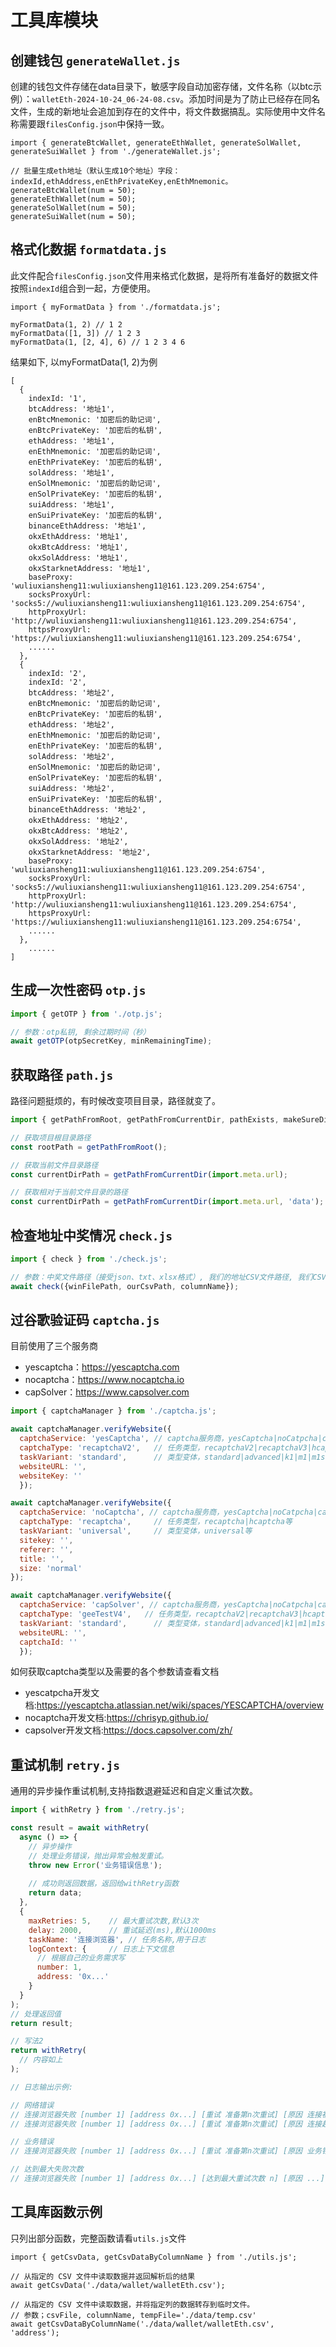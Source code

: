 # 工具库模块

## 创建钱包 `generateWallet.js`

创建的钱包文件存储在data目录下，敏感字段自动加密存储，文件名称（以btc示例）：`walletEth-2024-10-24_06-24-08.csv`。添加时间是为了防止已经存在同名文件，生成的新地址会追加到存在的文件中，将文件数据搞乱。实际使用中文件名称需要跟`filesConfig.json`中保持一致。

```
import { generateBtcWallet, generateEthWallet, generateSolWallet, generateSuiWallet } from './generateWallet.js';

// 批量生成eth地址（默认生成10个地址）字段：indexId,ethAddress,enEthPrivateKey,enEthMnemonic。
generateBtcWallet(num = 50);
generateEthWallet(num = 50);
generateSolWallet(num = 50);
generateSuiWallet(num = 50);
```

## 格式化数据 `formatdata.js`

此文件配合`filesConfig.json`文件用来格式化数据，是将所有准备好的数据文件按照`indexId`组合到一起，方便使用。

```
import { myFormatData } from './formatdata.js';

myFormatData(1, 2) // 1 2
myFormatData([1, 3]) // 1 2 3
myFormatData(1, [2, 4], 6) // 1 2 3 4 6
```

结果如下, 以myFormatData(1, 2)为例
```
[
  {
    indexId: '1',
    btcAddress: '地址1',
    enBtcMnemonic: '加密后的助记词',
    enBtcPrivateKey: '加密后的私钥',
    ethAddress: '地址1',
    enEthMnemonic: '加密后的助记词',
    enEthPrivateKey: '加密后的私钥',
    solAddress: '地址1',
    enSolMnemonic: '加密后的助记词',
    enSolPrivateKey: '加密后的私钥',
    suiAddress: '地址1',
    enSuiPrivateKey: '加密后的私钥',
    binanceEthAddress: '地址1',
    okxEthAddress: '地址1',
    okxBtcAddress: '地址1',
    okxSolAddress: '地址1',
    okxStarknetAddress: '地址1',
    baseProxy: 'wuliuxiansheng11:wuliuxiansheng11@161.123.209.254:6754',
    socksProxyUrl: 'socks5://wuliuxiansheng11:wuliuxiansheng11@161.123.209.254:6754',
    httpProxyUrl: 'http://wuliuxiansheng11:wuliuxiansheng11@161.123.209.254:6754',
    httpsProxyUrl: 'https://wuliuxiansheng11:wuliuxiansheng11@161.123.209.254:6754',
    ......
  },
  {
    indexId: '2',
    indexId: '2',
    btcAddress: '地址2',
    enBtcMnemonic: '加密后的助记词',
    enBtcPrivateKey: '加密后的私钥',
    ethAddress: '地址2',
    enEthMnemonic: '加密后的助记词',
    enEthPrivateKey: '加密后的私钥',
    solAddress: '地址2',
    enSolMnemonic: '加密后的助记词',
    enSolPrivateKey: '加密后的私钥',
    suiAddress: '地址2',
    enSuiPrivateKey: '加密后的私钥',
    binanceEthAddress: '地址2',
    okxEthAddress: '地址2',
    okxBtcAddress: '地址2',
    okxSolAddress: '地址2',
    okxStarknetAddress: '地址2',
    baseProxy: 'wuliuxiansheng11:wuliuxiansheng11@161.123.209.254:6754',
    socksProxyUrl: 'socks5://wuliuxiansheng11:wuliuxiansheng11@161.123.209.254:6754',
    httpProxyUrl: 'http://wuliuxiansheng11:wuliuxiansheng11@161.123.209.254:6754',
    httpsProxyUrl: 'https://wuliuxiansheng11:wuliuxiansheng11@161.123.209.254:6754',
    ......
  },
    ......
]
```

## 生成一次性密码 `otp.js`

```js
import { getOTP } from './otp.js';

// 参数：otp私钥, 剩余过期时间（秒）
await getOTP(otpSecretKey, minRemainingTime);
```

## 获取路径 `path.js`

路径问题挺烦的，有时候改变项目目录，路径就变了。

```js
import { getPathFromRoot, getPathFromCurrentDir, pathExists, makeSureDirExists } from './path.js';

// 获取项目根目录路径
const rootPath = getPathFromRoot();

// 获取当前文件目录路径
const currentDirPath = getPathFromCurrentDir(import.meta.url);

// 获取相对于当前文件目录的路径
const currentDirPath = getPathFromCurrentDir(import.meta.url, 'data');

```

## 检查地址中奖情况 `check.js`

```js
import { check } from './check.js';

// 参数：中奖文件路径（接受json、txt、xlsx格式）, 我们的地址CSV文件路径, 我们CSV文件中的地址列名
await check({winFilePath, ourCsvPath, columnName});
```

## 过谷歌验证码 `captcha.js`

目前使用了三个服务商
- yescaptcha：https://yescaptcha.com
- nocaptcha：https://www.nocaptcha.io
- capSolver：https://www.capsolver.com

```js
import { captchaManager } from './captcha.js';

await captchaManager.verifyWebsite({
  captchaService: 'yesCaptcha', // captcha服务商，yesCaptcha|noCatpcha|capsolver等
  captchaType: 'recaptchaV2',   // 任务类型，recaptchaV2|recaptchaV3|hcaptcha等
  taskVariant: 'standard',      // 类型变体，standard|advanced|k1|m1|m1s7|m1s9等
  websiteURL: '',
  websiteKey: ''
  });

await captchaManager.verifyWebsite({
  captchaService: 'noCaptcha', // captcha服务商，yesCaptcha|noCatpcha|capsolver等
  captchaType: 'recaptcha',     // 任务类型，recaptcha|hcaptcha等
  taskVariant: 'universal',     // 类型变体，universal等
  sitekey: '',
  referer: '',
  title: '',
  size: 'normal'
});

await captchaManager.verifyWebsite({
  captchaService: 'capSolver', // captcha服务商，yesCaptcha|noCatpcha|capsolver等
  captchaType: 'geeTestV4',   // 任务类型，recaptchaV2|recaptchaV3|hcaptcha|geeTestV3|geeTestV4等
  taskVariant: 'standard',      // 类型变体，standard|advanced|k1|m1|m1s7|m1s9等
  websiteURL: '',
  captchaId: ''
  });
```

如何获取captcha类型以及需要的各个参数请查看文档
- yescatpcha开发文档:https://yescaptcha.atlassian.net/wiki/spaces/YESCAPTCHA/overview
- nocaptcha开发文档:https://chrisyp.github.io/
- capsolver开发文档:https://docs.capsolver.com/zh/

## 重试机制 `retry.js`

通用的异步操作重试机制,支持指数退避延迟和自定义重试次数。

```js
import { withRetry } from './retry.js';

const result = await withRetry(
  async () => {
    // 异步操作
    // 处理业务错误，抛出异常会触发重试。
    throw new Error('业务错误信息');
    
    // 成功则返回数据，返回给withRetry函数
    return data;
  },
  {
    maxRetries: 5,    // 最大重试次数,默认3次
    delay: 2000,      // 重试延迟(ms),默认1000ms
    taskName: '连接浏览器', // 任务名称,用于日志
    logContext: {     // 日志上下文信息
      // 根据自己的业务需求写
      number: 1,
      address: '0x...'
    }
  }
);
// 处理返回值
return result;

// 写法2
return withRetry(
  // 内容如上
);

// 日志输出示例:

// 网络错误
// 连接浏览器失败 [number 1] [address 0x...] [重试 准备第n次重试] [原因 连接被拒绝，目标服务未启动或端口未开启]
// 连接浏览器失败 [number 1] [address 0x...] [重试 准备第n次重试] [原因 连接超时]

// 业务错误
// 连接浏览器失败 [number 1] [address 0x...] [重试 准备第n次重试] [原因 业务错误信息]

// 达到最大失败次数
// 连接浏览器失败 [number 1] [address 0x...] [达到最大重试次数 n] [原因 ...]
```

## 工具库函数示例

只列出部分函数，完整函数请看`utils.js`文件

```
import { getCsvData, getCsvDataByColumnName } from './utils.js';

// 从指定的 CSV 文件中读取数据并返回解析后的结果
await getCsvData('./data/wallet/walletEth.csv');

// 从指定的 CSV 文件中读取数据，并将指定列的数据转存到临时文件。
// 参数；csvFile, columnName, tempFile='./data/temp.csv'
await getCsvDataByColumnName('./data/wallet/walletEth.csv', 'address');
```
